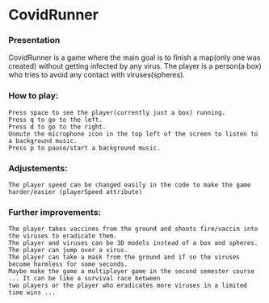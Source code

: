 # CovidRunner

### Presentation
CovidRunner is a game where the main goal is to finish a map(only one was created) without getting infected by any virus.
The player is a person(a box) who tries to avoid any contact with viruses(spheres).

### How to play:
    Press space to see the player(currently just a box) running.
    Press q to go to the left.
    Press d to go to the right.
    Unmute the microphone icon in the top left of the screen to listen to a background music.
    Press p to pause/start a background music.

### Adjustements:
    The player speed can be changed easily in the code to make the game harder/easier (playerSpeed attribute)

### Further improvements:
    The player takes vaccines from the ground and shoots fire/vaccin into the viruses to eradicate them.
    The player and viruses can be 3D models instead of a box and spheres.
    The player can jump over a virus.
    The player can take a mask from the ground and if so the viruses become harmless for some seconds.
    Maybe make the game a multiplayer game in the second semester course ... It can be like a survival race between 
    two players or the player who eradicates more viruses in a limited time wins ...
